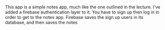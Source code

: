 This app is a simple notes app, much like the one outlined in the lecture. I've added a firebase authentication layer to it. You have to sign up then log in in order to get to the notes app. Firebase saves the sign up users in its database, and then saves the notes
